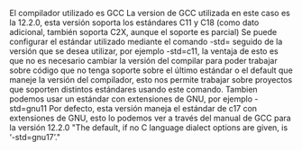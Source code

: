 El compilador utilizado es GCC
La version de GCC utilizada en este caso es la 12.2.0, esta versión soporta
los estándares C11 y C18 (como dato adicional, también soporta C2X, aunque el soporte es parcial)
Se puede configurar el estándar utilizado mediante el comando -std= seguido de la versión que se desea utilizar, por ejemplo -std=c11, la ventaja de esto es que no es necesario cambiar la versión del compilar para poder trabajar sobre código que no tenga soporte sobre el último estándar o el default que maneje la versión del compilador, esto nos permite trabajar sobre proyectos que soporten distintos estándares usando este comando. Tambien podemos usar un estándar con extensiones de GNU, por ejemplo -std=gnu11
Por defecto, esta versión maneja el estándar de c17 con extensiones de GNU, esto lo podemos ver a través del manual de GCC para la versión 12.2.0 "The default, if no C language dialect options are given, is ‘-std=gnu17’."